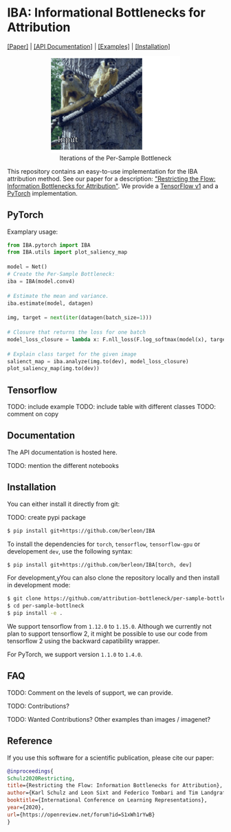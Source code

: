 # IBA: Informational Bottlenecks for Attribution

[[Paper]](https://openreview.net/forum?id=S1xWh1rYwB) | [[API Documentation]](TODO) |  [[Examples]](TODO) | [[Installation]](#installation)

<p align="center"> 
    <img alt="Example GIF" width="300" src="https://github.com/BioroboticsLab/IBA-paper-code/raw/master/monkeys.gif"><br>
    Iterations of the Per-Sample Bottleneck
</p>


This repository contains an easy-to-use implementation for the IBA attribution method.
See our paper for a description: ["Restricting the Flow: Information Bottlenecks for Attribution"](https://openreview.net/forum?id=S1xWh1rYwB). We provide a [TensorFlow v1](https://www.tensorflow.org/) and a [PyTorch](https://pytorch.org/) implementation.




## PyTorch

Examplary usage:
```python
from IBA.pytorch import IBA
from IBA.utils import plot_saliency_map

model = Net()
# Create the Per-Sample Bottleneck:
iba = IBA(model.conv4)

# Estimate the mean and variance.
iba.estimate(model, datagen)

img, target = next(iter(datagen(batch_size=1)))

# Closure that returns the loss for one batch
model_loss_closure = lambda x: F.nll_loss(F.log_softmax(model(x), target)

# Explain class target for the given image
salienct_map = iba.analyze(img.to(dev), model_loss_closure)
plot_saliency_map(img.to(dev))
```


## Tensorflow

TODO: include example
TODO: include table with different classes
TODO: comment on copy

## Documentation

The API documentation is hosted here.

TODO: mention the different notebooks

## Installation

You can either install it directly from git:

TODO: create pypi package

```bash
$ pip install git+https://github.com/berleon/IBA
```

To install the dependencies for `torch`, `tensorflow`, `tensorflow-gpu` or developement `dev`,
use the following syntax:
```bash
$ pip install git+https://github.com/berleon/IBA[torch, dev]
```

For development,yYou can also clone the repository locally and then install in development
mode:
```bash
$ git clone https://github.com/attribution-bottleneck/per-sample-bottleneck
$ cd per-sample-bottlneck
$ pip install -e .
```

We support tensorflow from `1.12.0` to `1.15.0`.
Although we currently not plan to support tensorflow 2,
it might be possible to use our code from tensorflow 2 using the backward capatibility wrapper.

For PyTorch, we support version `1.1.0` to `1.4.0`.

## FAQ

TODO: Comment on the levels of support, we can provide.

TODO: Contributions? 

TODO: Wanted Contributions? Other examples than images / imagenet?


## Reference

If you use this software for a scientific publication, please cite our paper:

```bibtex
@inproceedings{
Schulz2020Restricting,
title={Restricting the Flow: Information Bottlenecks for Attribution},
author={Karl Schulz and Leon Sixt and Federico Tombari and Tim Landgraf},
booktitle={International Conference on Learning Representations},
year={2020},
url={https://openreview.net/forum?id=S1xWh1rYwB}
}
```

